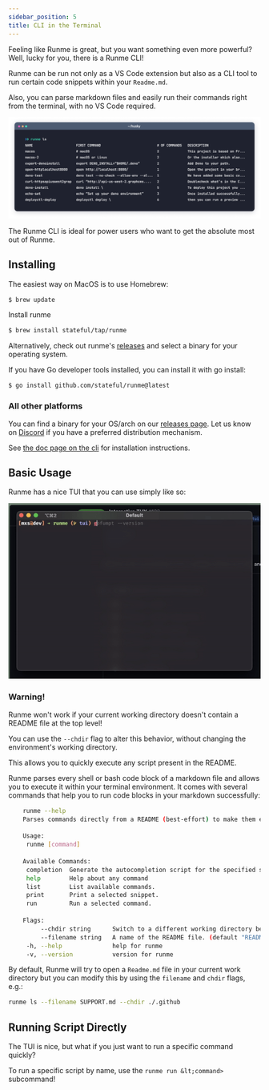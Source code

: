 ```yaml
---
sidebar_position: 5
title: CLI in the Terminal
---
```


Feeling like Runme is great, but you want something even more powerful? Well, lucky for you, there is a Runme CLI!

Runme can be run not only as a VS Code extension but also as a CLI tool to run certain code snippets within your `Readme.md`.

Also, you can parse markdown files and easily run their commands right from the terminal, with no VS Code required.

![Runme CLI run commands from terminal](../static/img/terminal.png)

The Runme CLI is ideal for power users who want to get the absolute most out of Runme.

## Installing

The easiest way on MacOS is to use Homebrew:

```sh
$ brew update
```

Install runme

```sh
$ brew install stateful/tap/runme
```

Alternatively, check out runme's [releases](https://github.com/stateful/runme/releases) and select a binary for your operating system.

If you have Go developer tools installed, you can install it with go install:

```sh
$ go install github.com/stateful/runme@latest
```

### All other platforms

You can find a binary for your OS/arch on our [releases page](https://github.com/stateful/runme/releases). Let us know on [Discord](https://discord.com/invite/BQm8zRCBUY) if you have a preferred distribution mechanism.

See [the doc page on the cli](https://runme-dev-mxsdev.vercel.app/docs/cli) for installation instructions.

## Basic Usage

Runme has a nice TUI that you can use simply like so:

![alt_text](../static/img/cli-tui.gif)

### Warning!

Runme won't work if your current working directory doesn't contain a README file at the top level!

You can use the `--chdir` flag to alter this behavior, without changing the environment's working directory.
<!-- (TODO: better gif) -->
This allows you to quickly execute any script present in the README.

Runme parses every shell or bash code block of a markdown file and allows you to execute it within your terminal environment. It comes with several commands that help you to run code blocks in your markdown successfully:

```sh
    runme --help
    Parses commands directly from a README (best-effort) to make them executable under a unique name.

    Usage:
     runme [command]

    Available Commands:
     completion  Generate the autocompletion script for the specified shell
     help        Help about any command
     list        List available commands.
     print       Print a selected snippet.
     run         Run a selected command.

    Flags:
         --chdir string      Switch to a different working directory before executing the command. (default ".")
         --filename string   A name of the README file. (default "README.md")
     -h, --help              help for runme
     -v, --version           version for runme
```


By default, Runme will try to open a `Readme.md` file in your current work directory but you can modify this by using the `filename` and `chdir` flags, e.g.:

```sh
runme ls --filename SUPPORT.md --chdir ./.github
```
## Running Script Directly

The TUI is nice, but what if you just want to run a specific command quickly?

To run a specific script by name, use the `runme run &lt;command>` subcommand!
